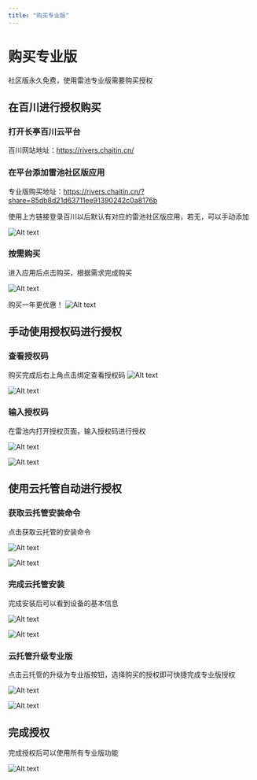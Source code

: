 ```yaml
---
title: "购买专业版"
---
```


# 购买专业版

社区版永久免费，使用雷池专业版需要购买授权

## 在百川进行授权购买

### 打开长亭百川云平台

百川网站地址：https://rivers.chaitin.cn/

### 在平台添加雷池社区版应用

专业版购买地址：https://rivers.chaitin.cn/?share=85db8d21d63711ee91390242c0a8176b

使用上方链接登录百川以后默认有对应的雷池社区版应用，若无，可以手动添加

![Alt text](/images/docs/guide_config/professional-3.png)

### 按需购买

进入应用后点击购买，根据需求完成购买

![Alt text](/images/docs/guide_config/professional-4.png)

购买一年更优惠！
![Alt text](/images/docs/guide_config/professional-1.png)

## 手动使用授权码进行授权

### 查看授权码

购买完成后右上角点击绑定查看授权码
![Alt text](/images/docs/guide_config/professional-9.png)

![Alt text](/images/docs/guide_config/professional-5.png)

### 输入授权码
在雷池内打开授权页面，输入授权码进行授权

![Alt text](/images/docs/guide_config/professional-8.png)

![Alt text](/images/docs/guide_config/professional-7.png)


## 使用云托管自动进行授权

### 获取云托管安装命令

点击获取云托管的安装命令

![Alt text](/images/docs/guide_config/professional-11.png)

![Alt text](/images/docs/guide_config/professional-12.png)

### 完成云托管安装


完成安装后可以看到设备的基本信息

![Alt text](/images/docs/guide_config/professional-15.png)

![Alt text](/images/docs/guide_config/professional-13.png)

### 云托管升级专业版

点击云托管的升级为专业版按钮，选择购买的授权即可快捷完成专业版授权

![Alt text](/images/docs/guide_config/professional-14.png)

![Alt text](/images/docs/guide_config/professional-16.png)

## 完成授权
完成授权后可以使用所有专业版功能

![Alt text](/images/docs/guide_config/professional-10.png)

